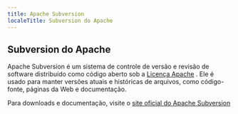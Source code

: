 ```yaml
---
title: Apache Subversion
localeTitle: Subversion do Apache
---
```

## Subversion do Apache

Apache Subversion é um sistema de controle de versão e revisão de software distribuído como código aberto sob a [Licença Apache](https://en.wikipedia.org/wiki/Apache_License) . Ele é usado para manter versões atuais e históricas de arquivos, como código-fonte, páginas da Web e documentação.

Para downloads e documentação, visite o [site oficial do Apache Subversion](https://subversion.apache.org)